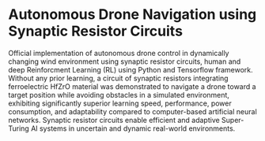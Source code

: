 # Autonomous Drone Navigation using Synaptic Resistor Circuits
Official implementation of autonomous drone control in dynamically changing wind environment using synaptic resistor circuits, human and deep Reinforcment Learning (RL) using Python and Tensorflow framework. Without any prior learning, a circuit of synaptic resistors integrating ferroelectric HfZrO material was demonstrated to navigate a drone toward a target position while avoiding obstacles in a simulated environment, exhibiting significantly superior learning speed, performance, power consumption, and adaptability compared to computer-based artificial neural networks. Synaptic resistor circuits enable efficient and adaptive Super-Turing AI systems in uncertain and dynamic real-world environments.

